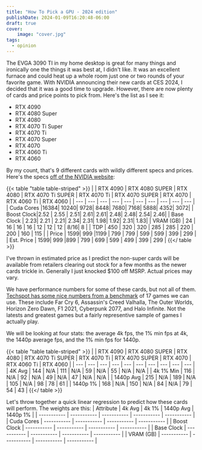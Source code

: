 ```yaml
---
title: "How To Pick a GPU - 2024 edition"
publishDate: 2024-01-09T16:20:48-06:00
draft: true
cover:
    image: "cover.jpg"
tags:
  - opinion
---
```


The EVGA 3090 TI in my home desktop is great for many things and ironically one the things it was best at, I didn't like.
It was an excellent furnace and could heat up a whole room just one or two rounds of your favorite game.
With NVIDIA announcing their new cards at CES 2024, I decided that it was a good time to upgrade.
However, there are now plenty of cards and price points to pick from.
Here's the list as I see it:

- RTX 4090
- RTX 4080 Super
- RTX 4080
- RTX 4070 Ti Super
- RTX 4070 Ti
- RTX 4070 Super
- RTX 4070
- RTX 4060 Ti
- RTX 4060

By my count, that's 9 different cards with wildly different specs and prices.
Here's the specs [off of the NVIDIA website](https://www.nvidia.com/en-us/geforce/graphics-cards/compare/):

{{< table "table table-striped" >}}
|            | RTX 4090 | RTX 4080 SUPER | RTX 4080 | RTX 4070 Ti SUPER | RTX 4070 Ti | RTX 4070 SUPER | RTX 4070 | RTX 4060 Ti | RTX 4060 |
| ---        | --- | ---  | --- | --- | --- | --- | --- | --- | --- |
| Cuda Cores |16384| 10240| 9728| 8448| 7680| 7168| 5888| 4352| 3072|
| Boost Clock|2.52 | 2.55 | 2.51| 2.61| 2.61| 2.48| 2.48| 2.54| 2.46|
| Base Clock | 2.23| 2.21 | 2.21| 2.34| 2.31| 1.98| 1.92| 2.31| 1.83|
| VRAM (GB)  | 24  | 16   | 16  | 16  | 12  | 12  | 12  | 8/16| 8   |
| TDP        | 450 | 320  | 320 | 285 | 285 | 220 | 200 | 160 | 115 |
| Price      | 1599| 999  |1199 | 799 | 799 | 599 | 599 | 399 | 299 |
| Est. Price | 1599| 999  |899 | 799  | 699 | 599 | 499 | 399 | 299 |
{{</ table >}}

I've thrown in estimated price as I predict the non-super cards will be available from retailers clearing out stock for a few months as the newer cards trickle in.
Generally I just knocked $100 off MSRP.
Actual prices may vary.

We have performance numbers for some of these cards, but not all of them.
[Techspot has some nice numbers from a benchmark](https://www.techspot.com/review/2569-nvidia-geforce-rtx-4080/) of 17 games we can use.
These include Far Cry 6, Assassin's Creed Valhalla, The Outer Worlds, Horizon Zero Dawn, F1 2021, Cyberpunk 2077, and Halo Infinite.
Not the latests and greatest games but a fairly representive sample of games I actually play.

We will be looking at four stats: the average 4k fps, the 1% min fps at 4k, the 1440p average fps, and the 1% min fps for 1440p.

{{< table "table table-striped" >}}
|            | RTX 4090 | RTX 4080 SUPER | RTX 4080 | RTX 4070 Ti SUPER | RTX 4070 Ti | RTX 4070 SUPER | RTX 4070 | RTX 4060 Ti | RTX 4060 |
| ---        | --- | ---  | --- | --- | --- | --- | --- | --- | --- |
| 4K Avg     | 144 | N/A  | 111 | N/A | 59  | N/A | 55  | N/A | N/A |
| 4k 1% Min  | 116 | N/A  | 92  | N/A | 49  | N/A | 47  | N/A | N/A |
| 1440p Avg  | 215 | N/A  | 189 | N/A | 105 | N/A | 98  | 78  | 61  |
| 1440p 1%   | 168 | N/A  | 150 | N/A | 84  | N/A | 79  | 54  | 43  |
{{</ table >}}

Let's throw together a quick linear regression to predict how these cards will perform.
The weights are this:
| Attribute   | 4k Avg      | 4k 1%       | 1440p Avg   | 1440p 1%    |
| ----------- | ----------- | ----------- | ----------- | ----------- |
| Cuda Cores  | ----------- | ----------- | ----------- | ----------- |
| Boost Clock | ----------- | ----------- | ----------- | ----------- |
| Base Clock  | ----------- | ----------- | ----------- | ----------- |
| VRAM (GB)   | ----------- | ----------- | ----------- | ----------- |

